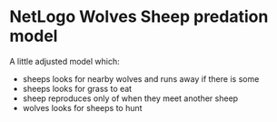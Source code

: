 # NetLogo Wolves Sheep predation model

A little adjusted model which:
- sheeps looks for nearby wolves and runs away if there is some
- sheeps looks for grass to eat
- sheep reproduces only of when they meet another sheep
- wolves looks for sheeps to hunt

